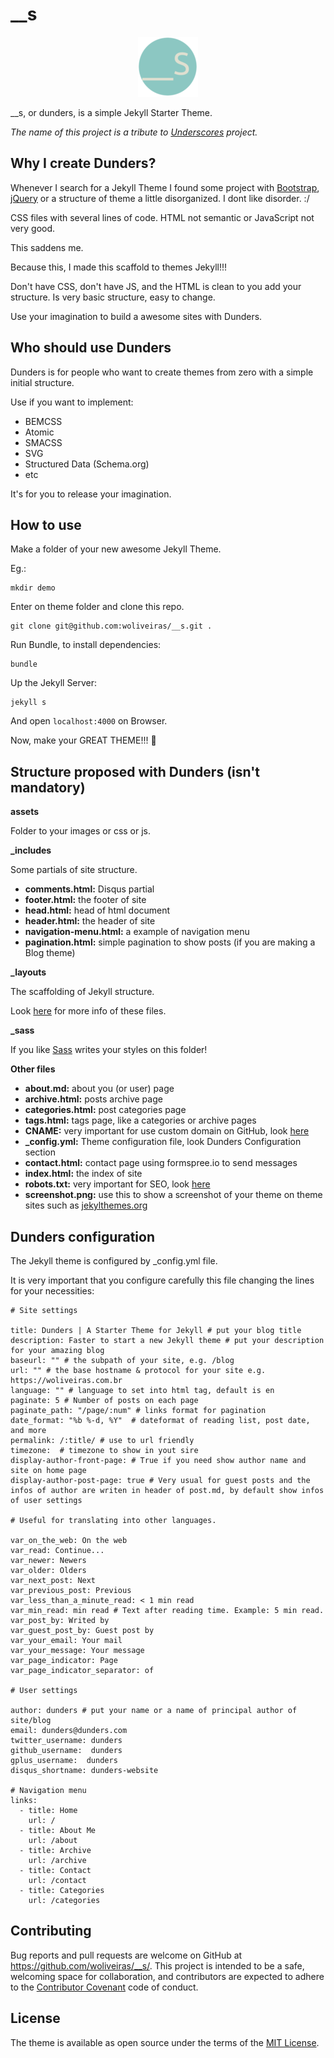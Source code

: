 # __s

<p align="center">
    <img src="/assets/images/icons/favicon-96x96.png" alt="Dunders logo">
</p>

__s, or dunders, is a simple Jekyll Starter Theme.

*The name of this project is a tribute to [Underscores](https://github.com/automattic/_s) project.*

## Why I create Dunders?

Whenever I search for a Jekyll Theme I found some project with [Bootstrap](http://getbootstrap.com/), [jQuery](https://jquery.com/) or a structure of theme a little disorganized. I dont like disorder. :/

CSS files with several lines of code. HTML not semantic or JavaScript not very good.

This saddens me.

Because this, I made this scaffold to themes Jekyll!!!

Don't have CSS, don't have JS, and the HTML is clean to you add your structure. Is very basic structure, easy to change.

Use your imagination to build a awesome sites with Dunders.

## Who should use Dunders

Dunders is for people who want to create themes from zero with a simple initial structure.

Use if you want to implement:

- BEMCSS
- Atomic
- SMACSS
- SVG
- Structured Data (Schema.org)
- etc

It's for you to release your imagination.

## How to use

Make a folder of your new awesome Jekyll Theme.

Eg.:

```
mkdir demo
```

Enter on theme folder and clone this repo.

```
git clone git@github.com:woliveiras/__s.git .
```

Run Bundle, to install dependencies:

```
bundle
```

Up the Jekyll Server:

```
jekyll s
```

And open `localhost:4000` on Browser.

Now, make your GREAT THEME!!! :raised_hands:

## Structure proposed with Dunders (isn't mandatory)

**assets**

Folder to your images or css or js.

**_includes**

Some partials of site structure.

- **comments.html:** Disqus partial
- **footer.html:** the footer of site
- **head.html:** head of html document
- **header.html:** the header of site
- **navigation-menu.html:** a example of navigation menu
- **pagination.html:** simple pagination to show posts (if you are making a Blog theme)

**_layouts**

The scaffolding of Jekyll structure.

Look [here](https://jekyllrb.com/docs/themes/#layouts-and-includes) for more info of these files.

**_sass**

If you like [Sass](sass-lang.com) writes your styles on this folder!

**Other files**

- **about.md:** about you (or user) page
- **archive.html:** posts archive page
- **categories.html:** post categories page
- **tags.html:** tags page, like a categories or archive pages
- **CNAME:** very important for use custom domain on GitHub, look [here](https://help.github.com/articles/using-a-custom-domain-with-github-pages/)
- **_config.yml:** Theme configuration file, look Dunders Configuration section
- **contact.html:** contact page using formspree.io to send messages
- **index.html:** the index of site
- **robots.txt:** very important for SEO, look [here](http://www.robotstxt.org/robotstxt.html)
- **screenshot.png:** use this to show a screenshot of your theme on theme sites such as [jekylthemes.org](http://jekyllthemes.org/)

## Dunders configuration

The Jekyll theme is configured by _config.yml file.

It is very important that you configure carefully this file changing the lines for your necessities:

```
# Site settings

title: Dunders | A Starter Theme for Jekyll # put your blog title
description: Faster to start a new Jekyll theme # put your description for your amazing blog
baseurl: "" # the subpath of your site, e.g. /blog
url: "" # the base hostname & protocol for your site e.g. https://woliveiras.com.br
language: "" # language to set into html tag, default is en
paginate: 5 # Number of posts on each page
paginate_path: "/page/:num" # links format for pagination
date_format: "%b %-d, %Y"  # dateformat of reading list, post date, and more
permalink: /:title/ # use to url friendly
timezone:  # timezone to show in yout sire
display-author-front-page: # True if you need show author name and site on home page
display-author-post-page: true # Very usual for guest posts and the infos of author are writen in header of post.md, by default show infos of user settings

# Useful for translating into other languages.

var_on_the_web: On the web
var_read: Continue...
var_newer: Newers
var_older: Olders
var_next_post: Next
var_previous_post: Previous
var_less_than_a_minute_read: < 1 min read
var_min_read: min read # Text after reading time. Example: 5 min read.
var_post_by: Writed by
var_guest_post_by: Guest post by
var_your_email: Your mail
var_your_message: Your message
var_page_indicator: Page
var_page_indicator_separator: of

# User settings

author: dunders # put your name or a name of principal author of site/blog
email: dunders@dunders.com
twitter_username: dunders
github_username:  dunders
gplus_username:  dunders
disqus_shortname: dunders-website

# Navigation menu
links:
  - title: Home
    url: /
  - title: About Me
    url: /about
  - title: Archive
    url: /archive
  - title: Contact
    url: /contact
  - title: Categories
    url: /categories
```

## Contributing

Bug reports and pull requests are welcome on GitHub at https://github.com/woliveiras/__s/. This project is intended to be a safe, welcoming space for collaboration, and contributors are expected to adhere to the [Contributor Covenant](http://contributor-covenant.org) code of conduct.

## License

The theme is available as open source under the terms of the [MIT License](http://opensource.org/licenses/MIT).

